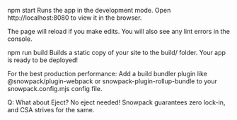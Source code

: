 npm start
Runs the app in the development mode. Open http://localhost:8080 to view it in the browser.

The page will reload if you make edits. You will also see any lint errors in the console.

npm run build
Builds a static copy of your site to the build/ folder. Your app is ready to be deployed!

For the best production performance: Add a build bundler plugin like @snowpack/plugin-webpack or snowpack-plugin-rollup-bundle to your snowpack.config.mjs config file.

Q: What about Eject?
No eject needed! Snowpack guarantees zero lock-in, and CSA strives for the same.
